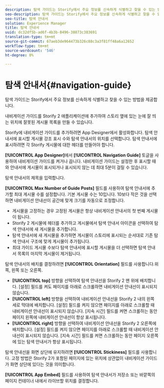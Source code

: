 ```yaml
---
description: 탐색 가이드는 Storify에서 주요 정보를 신속하게 식별하고 찾을 수 있는 방법을 제공합니다.
seo-description: 탐색 가이드는 Storify에서 주요 정보를 신속하게 식별하고 찾을 수 있는 방법을 제공합니다.
seo-title: 탐색 안내서
solution: Experience Manager
title: 탐색 안내서
uuid: dc32df5b-ad6f-4b3b-8496-38873c383691
translation-type: tm+mt
source-git-commit: 67aeb3de964473b326c88c3a3f81ff48a6a12652
workflow-type: tm+mt
source-wordcount: '546'
ht-degree: 0%

---
```



# 탐색 안내서{#navigation-guide}

탐색 가이드는 Storify에서 주요 정보를 신속하게 식별하고 찾을 수 있는 방법을 제공합니다.

내비게이션 가이드를 Storify 2 애플리케이션에 추가하여 스토리 옆에 있는 눈에 잘 띄는 위치에 잘못된 게시물 목록을 만들 수 있습니다.

Storify에 내비게이션 가이드를 추가하려면 App Designer에서 활성화합니다. 탐색 안내서에 표시할 게시물 강조 표시 수와 탐색 안내서의 위치를 선택합니다. 탐색 안내서에 표시하려면 각 Storify 게시물에 대한 헤더를 만들어야 합니다.

**[!UICONTROL App Designer]**&#x200B;에서 **[!UICONTROL Navigation Guide]** 토글을 사용하여 내비게이션 가이드를 켜거나 끕니다. 내비게이션 가이드는 설정한 후 표시할 때와 안내서에 게시물이 표시되거나 표시되지 않는 데 최대 5분이 걸릴 수 있습니다.

탐색 안내서의 제목을 입력합니다.

**[!UICONTROL Max Number of Guide Posts]** 필드를 사용하여 탐색 안내서에 추가할 최대 게시물 수를 설정합니다. 기본 게시물 수는 10입니다. 10보다 작은 것을 선택하면 내비게이션 안내선이 공간에 맞게 크기를 자동으로 조정합니다.

* 게시물을 고정하는 경우 고정된 게시물은 항상 내비게이션 안내서의 첫 번째 게시물이 됩니다.
* Storify 2 게시물에 헤더를 추가하고 게시물에서 탐색 안내서 아이콘을 선택하여 탐색 안내서에 새 게시물을 추가합니다.
* 탐색 안내서에 새 게시물을 추가하면 게시물이 스토리에 표시되는 순서대로 기존 탐색 안내서 구조에 맞게 게시물이 추가됩니다.
* 최대 가이드 게시물 수보다 탐색 안내서에 표시할 게시물을 더 선택하면 탐색 안내서 목록의 마지막 게시물이 제거됩니다.

탐색 안내서의 배치를 결정하려면 **[!UICONTROL Orientation]** 필드를 사용합니다.위쪽, 왼쪽 또는 오른쪽.

* **[!UICONTROL top]** 방향을 선택하여 탐색 안내선을 Storify 2 맨 위에 배치합니다. [설정] 필드를 켜도 페이지를 아래로 스크롤하면 내비게이션 안내선이 표시되지 않습니다.
* **[!UICONTROL left]** 방향을 선택하여 내비게이션 안내선을 Storify 2 내의 왼쪽 세로 막대에 배치합니다. [설정] 필드를 켜지 않으면 페이지를 아래로 스크롤할 때 내비게이션 안내선이 표시되지 않습니다. [지속 시간] 필드를 켜면 스크롤하는 동안 페이지 왼쪽에 내비게이션 안내선이 항상 표시됩니다.
* **[!UICONTROL right]** 방향을 선택하여 내비게이션 안내선을 Storify 2 오른쪽에 배치합니다. [설정] 필드를 켜지 않으면 페이지를 아래로 스크롤할 때 내비게이션 안내선이 표시되지 않습니다. [지속 시간] 필드를 켜면 스크롤하는 동안 페이지 오른쪽에 있는 탐색 안내서가 항상 표시됩니다.

탐색 안내선을 화면 상단에 유지하려면 **[!UICONTROL Stickiness]** 필드를 사용합니다. 고정 방법은 Storify 2가 포함된 페이지에 있는 위치에 상관없이 내비게이션 가이드가 화면 상단에 있다는 것을 의미합니다.

**[!UICONTROL App Embed]** 필드를 사용하여 탐색 안내서가 저장소 또는 바깥쪽의 페이지 컨테이너 내에서 라이브할 위치를 결정합니다.
